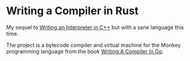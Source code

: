 # Writing a Compiler in Rust

My sequel to
[Writing an Interpreter in C++](https://github.com/cbebe/monkey-cpp) but with a
sane language this time.

The project is a bytecode compiler and virtual machine for the Monkey
programming language from the book
[Writing A Compiler In Go](https://compilerbook.com).
